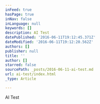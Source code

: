```yaml
---
inFeed: true
hasPage: true
inNav: false
inLanguage: null
keywords: []
description: AI Test
datePublished: '2016-06-11T19:12:45.371Z'
dateModified: '2016-06-11T19:12:20.562Z'
authors: []
publisher: null
title: ''
author: []
starred: false
sourcePath: _posts/2016-06-11-ai-test.md
url: ai-test/index.html
_type: Article

---
```

AI Test